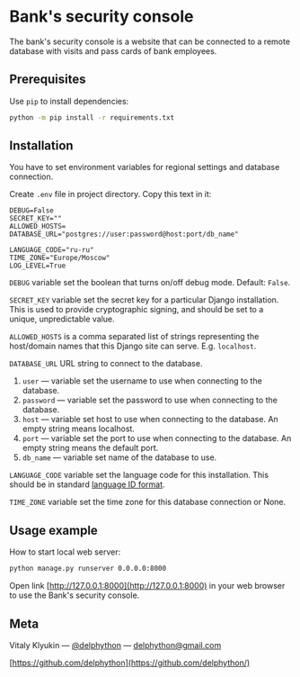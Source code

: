 # Bank's security console

The bank's security console is a website that can be connected to a remote database with visits and pass cards of bank employees.

## Prerequisites

Use `pip` to install dependencies:
```bash
python -m pip install -r requirements.txt
```
## Installation
You have to set environment variables for regional settings and database connection.

Create `.env` file in project directory. Copy this text in it:
```
DEBUG=False
SECRET_KEY=""
ALLOWED_HOSTS=
DATABASE_URL="postgres://user:password@host:port/db_name"

LANGUAGE_CODE="ru-ru"
TIME_ZONE="Europe/Moscow"
LOG_LEVEL=True
```

`DEBUG` variable set the boolean that turns on/off debug mode. Default: `False`.

`SECRET_KEY` variable set the secret key for a particular Django installation. This is used to provide cryptographic signing, and should be set to a unique, unpredictable value.

`ALLOWED_HOSTS` is a comma separated list of strings representing the host/domain names that this Django site can serve.  E.g. `localhost`.

`DATABASE_URL` URL string to connect to the database.
 1. `user` — variable set the username to use when connecting to the database.
 2. `password` — variable set the password to use when connecting to the database.
 3. `host` — variable set host to use when connecting to the database. An empty string means localhost.
 4. `port` — variable set the port to use when connecting to the database. An empty string means the default port.
 5. `db_name` — variable set name of the database to use.

`LANGUAGE_CODE` variable set the language code for this installation. This should be in standard [language ID format](https://docs.djangoproject.com/en/3.2/topics/i18n/#term-language-code).

`TIME_ZONE` variable set the time zone for this database connection or None.





## Usage example

How to start local web server:
```sh
python manage.py runserver 0.0.0.0:8000
```

Open link [http://127.0.0.1:8000](http://127.0.0.1:8000) in your web browser to use the Bank's security console.

## Meta

Vitaly Klyukin — [@delphython](https://t.me/delphython) — [delphython@gmail.com](mailto:delphython@gmail.com)

[https://github.com/delphython](https://github.com/delphython/)
